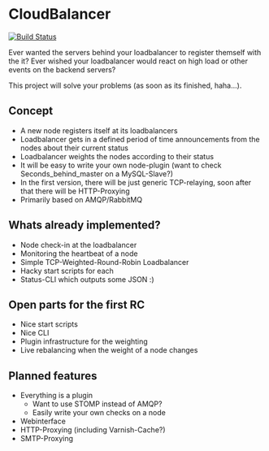# CloudBalancer

[![Build Status](https://secure.travis-ci.org/luxflux/cloudbalancer.png?branch=master)](http://travis-ci.org/luxflux/cloudbalancer)

Ever wanted the servers behind your loadbalancer to register themself with
the it? Ever wished your loadbalancer would react on high load or other
events on the backend servers?

This project will solve your problems (as soon as its finished, haha...).

## Concept
  - A new node registers itself at its loadbalancers
  - Loadbalancer gets in a defined period of time announcements from
    the nodes about their current status
  - Loadbalancer weights the nodes according to their status
  - It will be easy to write your own node-plugin (want to check
    Seconds_behind_master on a MySQL-Slave?)
  - In the first version, there will be just generic TCP-relaying, soon
    after that there will be HTTP-Proxying
  - Primarily based on AMQP/RabbitMQ

## Whats already implemented?
  - Node check-in at the loadbalancer
  - Monitoring the heartbeat of a node
  - Simple TCP-Weighted-Round-Robin Loadbalancer
  - Hacky start scripts for each
  - Status-CLI which outputs some JSON :)

## Open parts for the first RC
  - Nice start scripts
  - Nice CLI
  - Plugin infrastructure for the weighting
  - Live rebalancing when the weight of a node changes

## Planned features
  - Everything is a plugin
    - Want to use STOMP instead of AMQP?
    - Easily write your own checks on a node
  - Webinterface
  - HTTP-Proxying (including Varnish-Cache?)
  - SMTP-Proxying

